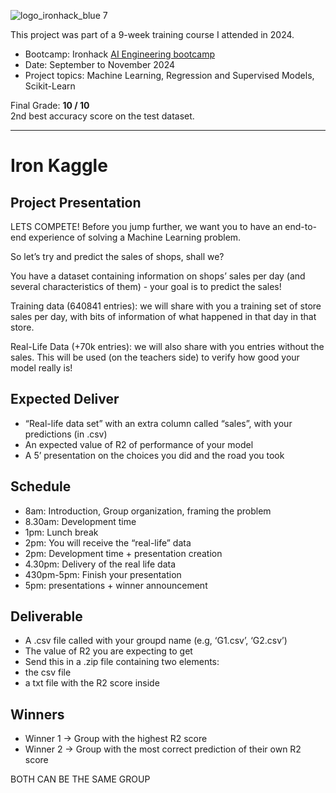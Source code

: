 ![logo_ironhack_blue 7](https://user-images.githubusercontent.com/23629340/40541063-a07a0a8a-601a-11e8-91b5-2f13e4e6b441.png)

This project was part of a 9-week training course I attended in 2024.
- Bootcamp: Ironhack [AI Engineering bootcamp](https://www.ironhack.com/de-en/artificial-intelligence/remote)
- Date: September to November 2024
- Project topics: Machine Learning, Regression and Supervised Models, Scikit-Learn

Final Grade:   **10 / 10**  
2nd best accuracy score on the test dataset.

----

# Iron Kaggle

## Project Presentation

LETS COMPETE! Before you jump further, we want you to have an end-to-end experience of solving
a Machine Learning problem.

So let’s try and predict the sales of shops, shall we?

You have a dataset containing information on shops’ sales per day (and several characteristics of
them) - your goal is to predict the sales!

Training data (640841 entries): we will share with you a training set of store sales per day, with bits of
information of what happened in that day in that store.

Real-Life Data (+70k entries): we will also share with you entries without the sales. This will be used (on the
teachers side) to verify how good your model really is!

## Expected Deliver
+ “Real-life data set” with an extra column called “sales”, with your predictions (in .csv)
+ An expected value of R2 of performance of your model
+ A 5’ presentation on the choices you did and the road you took

## Schedule
+ 8am: Introduction, Group organization, framing the problem
+ 8.30am: Development time
+ 1pm: Lunch break
+ 2pm: You will receive the “real-life” data
+ 2pm: Development time + presentation creation
+ 4.30pm: Delivery of the real life data
+ 430pm-5pm: Finish your presentation
+ 5pm: presentations + winner announcement

## Deliverable
+ A .csv file called with your groupd name (e.g, ‘G1.csv’, ‘G2.csv’)
+ The value of R2 you are expecting to get
+ Send this in a .zip file containing two elements:
+ the csv file
+ a txt file with the R2 score inside

## Winners
+ Winner 1 -> Group with the highest R2 score
+ Winner 2 -> Group with the most correct prediction of their own R2 score

BOTH CAN BE THE SAME GROUP